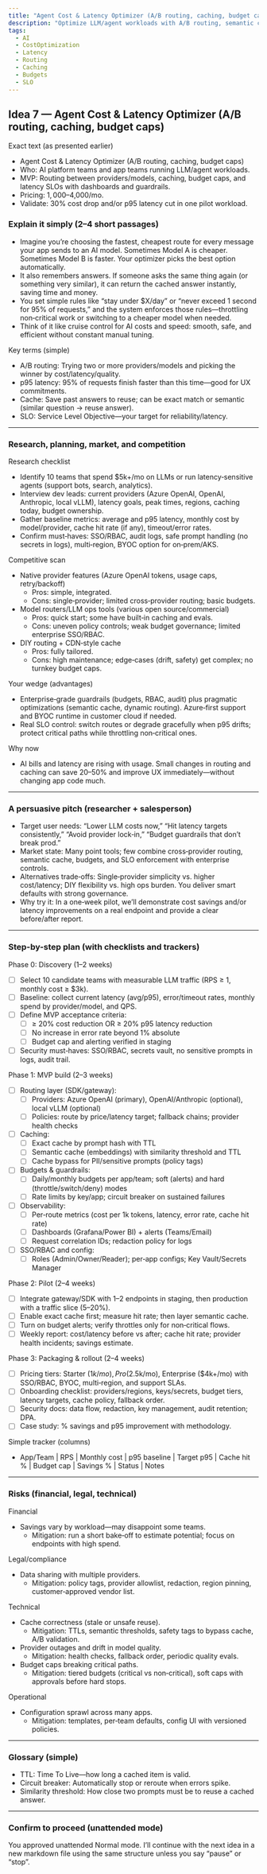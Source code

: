 ```yaml
---
title: "Agent Cost & Latency Optimizer (A/B routing, caching, budget caps)"
description: "Optimize LLM/agent workloads with A/B routing, semantic caching, budget caps, and latency SLOs. Enterprise guardrails and dashboards for cost and speed."
tags:
  - AI
  - CostOptimization
  - Latency
  - Routing
  - Caching
  - Budgets
  - SLO
---
```


## Idea 7 — Agent Cost & Latency Optimizer (A/B routing, caching, budget caps)

Exact text (as presented earlier)

- Agent Cost & Latency Optimizer (A/B routing, caching, budget caps)
- Who: AI platform teams and app teams running LLM/agent workloads.
- MVP: Routing between providers/models, caching, budget caps, and latency SLOs with dashboards and guardrails.
- Pricing: $1,000–$4,000/mo.
- Validate: 30% cost drop and/or p95 latency cut in one pilot workload.

### Explain it simply (2–4 short passages)

- Imagine you’re choosing the fastest, cheapest route for every message your app sends to an AI model. Sometimes Model A is cheaper. Sometimes Model B is faster. Your optimizer picks the best option automatically.
- It also remembers answers. If someone asks the same thing again (or something very similar), it can return the cached answer instantly, saving time and money.
- You set simple rules like “stay under $X/day” or “never exceed 1 second for 95% of requests,” and the system enforces those rules—throttling non‑critical work or switching to a cheaper model when needed.
- Think of it like cruise control for AI costs and speed: smooth, safe, and efficient without constant manual tuning.

Key terms (simple)

- A/B routing: Trying two or more providers/models and picking the winner by cost/latency/quality.
- p95 latency: 95% of requests finish faster than this time—good for UX commitments.
- Cache: Save past answers to reuse; can be exact match or semantic (similar question → reuse answer).
- SLO: Service Level Objective—your target for reliability/latency.

---

### Research, planning, market, and competition

Research checklist

- Identify 10 teams that spend $5k+/mo on LLMs or run latency‑sensitive agents (support bots, search, analytics).
- Interview dev leads: current providers (Azure OpenAI, OpenAI, Anthropic, local vLLM), latency goals, peak times, regions, caching today, budget ownership.
- Gather baseline metrics: average and p95 latency, monthly cost by model/provider, cache hit rate (if any), timeout/error rates.
- Confirm must‑haves: SSO/RBAC, audit logs, safe prompt handling (no secrets in logs), multi‑region, BYOC option for on‑prem/AKS.

Competitive scan

- Native provider features (Azure OpenAI tokens, usage caps, retry/backoff)
  - Pros: simple, integrated.
  - Cons: single‑provider; limited cross‑provider routing; basic budgets.
- Model routers/LLM ops tools (various open source/commercial)
  - Pros: quick start; some have built‑in caching and evals.
  - Cons: uneven policy controls; weak budget governance; limited enterprise SSO/RBAC.
- DIY routing + CDN‑style cache
  - Pros: fully tailored.
  - Cons: high maintenance; edge‑cases (drift, safety) get complex; no turnkey budget caps.

Your wedge (advantages)

- Enterprise‑grade guardrails (budgets, RBAC, audit) plus pragmatic optimizations (semantic cache, dynamic routing). Azure‑first support and BYOC runtime in customer cloud if needed.
- Real SLO control: switch routes or degrade gracefully when p95 drifts; protect critical paths while throttling non‑critical ones.

Why now

- AI bills and latency are rising with usage. Small changes in routing and caching can save 20–50% and improve UX immediately—without changing app code much.

---

### A persuasive pitch (researcher + salesperson)

- Target user needs: “Lower LLM costs now,” “Hit latency targets consistently,” “Avoid provider lock‑in,” “Budget guardrails that don’t break prod.”
- Market state: Many point tools; few combine cross‑provider routing, semantic cache, budgets, and SLO enforcement with enterprise controls.
- Alternatives trade‑offs: Single‑provider simplicity vs. higher cost/latency; DIY flexibility vs. high ops burden. You deliver smart defaults with strong governance.
- Why try it: In a one‑week pilot, we’ll demonstrate cost savings and/or latency improvements on a real endpoint and provide a clear before/after report.

---

### Step-by-step plan (with checklists and trackers)

Phase 0: Discovery (1–2 weeks)

- [ ] Select 10 candidate teams with measurable LLM traffic (RPS ≥ 1, monthly cost ≥ $3k).
- [ ] Baseline: collect current latency (avg/p95), error/timeout rates, monthly spend by provider/model, and QPS.
- [ ] Define MVP acceptance criteria:
  - [ ] ≥ 20% cost reduction OR ≥ 20% p95 latency reduction
  - [ ] No increase in error rate beyond 1% absolute
  - [ ] Budget cap and alerting verified in staging
- [ ] Security must‑haves: SSO/RBAC, secrets vault, no sensitive prompts in logs, audit trail.

Phase 1: MVP build (2–3 weeks)

- [ ] Routing layer (SDK/gateway):
  - [ ] Providers: Azure OpenAI (primary), OpenAI/Anthropic (optional), local vLLM (optional)
  - [ ] Policies: route by price/latency target; fallback chains; provider health checks
- [ ] Caching:
  - [ ] Exact cache by prompt hash with TTL
  - [ ] Semantic cache (embeddings) with similarity threshold and TTL
  - [ ] Cache bypass for PII/sensitive prompts (policy tags)
- [ ] Budgets & guardrails:
  - [ ] Daily/monthly budgets per app/team; soft (alerts) and hard (throttle/switch/deny) modes
  - [ ] Rate limits by key/app; circuit breaker on sustained failures
- [ ] Observability:
  - [ ] Per‑route metrics (cost per 1k tokens, latency, error rate, cache hit rate)
  - [ ] Dashboards (Grafana/Power BI) + alerts (Teams/Email)
  - [ ] Request correlation IDs; redaction policy for logs
- [ ] SSO/RBAC and config:
  - [ ] Roles (Admin/Owner/Reader); per‑app configs; Key Vault/Secrets Manager

Phase 2: Pilot (2–4 weeks)

- [ ] Integrate gateway/SDK with 1–2 endpoints in staging, then production with a traffic slice (5–20%).
- [ ] Enable exact cache first; measure hit rate; then layer semantic cache.
- [ ] Turn on budget alerts; verify throttles only for non‑critical flows.
- [ ] Weekly report: cost/latency before vs after; cache hit rate; provider health incidents; savings estimate.

Phase 3: Packaging & rollout (2–4 weeks)

- [ ] Pricing tiers: Starter ($1k/mo), Pro ($2.5k/mo), Enterprise ($4k+/mo) with SSO/RBAC, BYOC, multi‑region, and support SLAs.
- [ ] Onboarding checklist: providers/regions, keys/secrets, budget tiers, latency targets, cache policy, fallback order.
- [ ] Security docs: data flow, redaction, key management, audit retention; DPA.
- [ ] Case study: % savings and p95 improvement with methodology.

Simple tracker (columns)

- App/Team | RPS | Monthly cost | p95 baseline | Target p95 | Cache hit % | Budget cap | Savings % | Status | Notes

---

### Risks (financial, legal, technical)

Financial

- Savings vary by workload—may disappoint some teams.
  - Mitigation: run a short bake‑off to estimate potential; focus on endpoints with high spend.

Legal/compliance

- Data sharing with multiple providers.
  - Mitigation: policy tags, provider allowlist, redaction, region pinning, customer‑approved vendor list.

Technical

- Cache correctness (stale or unsafe reuse).
  - Mitigation: TTLs, semantic thresholds, safety tags to bypass cache, A/B validation.
- Provider outages and drift in model quality.
  - Mitigation: health checks, fallback order, periodic quality evals.
- Budget caps breaking critical paths.
  - Mitigation: tiered budgets (critical vs non‑critical), soft caps with approvals before hard stops.

Operational

- Configuration sprawl across many apps.
  - Mitigation: templates, per‑team defaults, config UI with versioned policies.

---

### Glossary (simple)

- TTL: Time To Live—how long a cached item is valid.
- Circuit breaker: Automatically stop or reroute when errors spike.
- Similarity threshold: How close two prompts must be to reuse a cached answer.

---

### Confirm to proceed (unattended mode)

You approved unattended Normal mode. I’ll continue with the next idea in a new markdown file using the same structure unless you say “pause” or “stop”.
